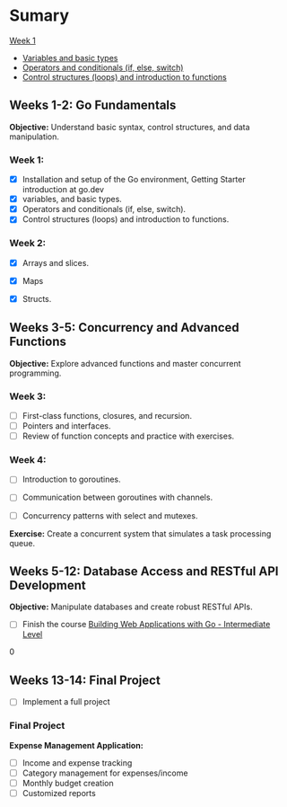 # Sumary

[Week 1](./week-1/)

- [Variables and basic types](./week-1//basic-types/basic-types.go)
- [Operators and conditionals (if, else, switch)](./week-1//operators-and-conditionals/operators-and-conditionals.go)
- [Control structures (loops) and introduction to functions](./week-1/loops-and-functions/loops-and-functions.go)

## Weeks 1-2: Go Fundamentals

**Objective:** Understand basic syntax, control structures, and data manipulation.

### Week 1:

- [x] Installation and setup of the Go environment, Getting Starter introduction at go.dev
- [x] variables, and basic types.
- [x] Operators and conditionals (if, else, switch).
- [x] Control structures (loops) and introduction to functions.

### Week 2:

- [x] Arrays and slices.
- [x] Maps 
- [x] Structs.


## Weeks 3-5: Concurrency and Advanced Functions

**Objective:** Explore advanced functions and master concurrent programming.

### Week 3:

- [ ] First-class functions, closures, and recursion.
- [ ] Pointers and interfaces.
- [ ] Review of function concepts and practice with exercises.

### Week 4:

- [ ] Introduction to goroutines.
- [ ] Communication between goroutines with channels.
- [ ] Concurrency patterns with select and mutexes.


**Exercise:** Create a concurrent system that simulates a task processing queue.

## Weeks 5-12: Database Access and RESTful API Development

**Objective:** Manipulate databases and create robust RESTful APIs.

- [ ] Finish the course [Building Web Applications with Go - Intermediate Level
](https://www.udemy.com/share/1051Da3@GcYnyM9AO50tAF995Ttj0kwlcni7SBIWFliFaGmVTNqlIvsVgEbfVKgKGssM3ojA/)

0

## Weeks 13-14: Final Project
- [ ] Implement a full project

### Final Project

**Expense Management Application:**

- [ ] Income and expense tracking
- [ ] Category management for expenses/income
- [ ] Monthly budget creation
- [ ] Customized reports
